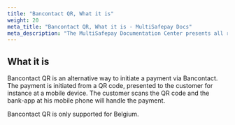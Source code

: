 ```yaml
---
title: "Bancontact QR, What it is"
weight: 20
meta_title: "Bancontact QR, What it is - MultiSafepay Docs"
meta_description: "The MultiSafepay Documentation Center presents all relevant information about our Plugins and API. You can also find support pages for Payment Methods, Tools and General Questions as well as the contact details of our Support and Integration Teams."
---
```


## What it is
Bancontact QR is an alternative way to initiate a payment via Bancontact. The payment is initiated from a QR code, presented to the customer for instance at a mobile device. The customer scans the QR code and the bank-app at his mobile phone will handle the payment.

Bancontact QR is only supported for Belgium.
